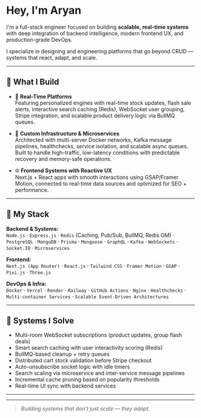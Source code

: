 # Hey, I'm Aryan 

I'm a full-stack engineer focused on building **scalable, real-time systems** with deep integration of backend intelligence, modern frontend UX, and production-grade DevOps. 

I specialize in designing and engineering platforms that go beyond CRUD — systems that react, adapt, and scale.

---

## 🚀 What I Build

- 🛒 **Real-Time  Platforms**  
  Featuring personalized engines with real-time stock updates, flash sale alerts, interactive search caching (Redis), WebSocket user grouping, Stripe integration, and scalable product delivery logic via BullMQ queues.

- 🧠 **Custom Infrastructure & Microservices**  
  Architected with multi-server Docker networks, Kafka message pipelines, healthchecks, service isolation, and scalable async queues. Built to handle high-traffic, low-latency conditions with predictable recovery and memory-safe operations.

- 🌐 **Frontend Systems with Reactive UX**  
  Next.js + React apps with smooth interactions using GSAP/Framer Motion, connected to real-time data sources and optimized for SEO + performance.

---

## 🧰 My Stack

**Backend & Systems:**  
`Node.js` · `Express.js` · `Redis` (Caching, Pub/Sub, BullMQ, Redis OM) · `PostgreSQL` · `MongoDB` · `Prisma` · `Mongoose` · `GraphQL` · `Kafka` · `WebSockets` · `Socket.IO` · `Microservices`

**Frontend:**  
`Next.js (App Router)` · `React.js` · `Tailwind CSS` · `Framer Motion` · `GSAP` · `Pixi.js` · `Three.js`

**DevOps & Infra:**  
`Docker` · `Vercel` · `Render` · `Railway` · `GitHub Actions` · `Nginx` · `Healthchecks` · `Multi-container Services` · `Scalable Event-Driven Architectures`

---

## 🧩 Systems I Solve

- Multi-room WebSocket subscriptions (product updates, group flash deals)
- Smart search caching with user interactivity scoring (Redis)
- BullMQ-based cleanup + retry queues
- Distributed cart stock validation before Stripe checkout
- Auto-unsubscribe socket logic with idle timers
- Search scaling via microservice and inter-service message pipelines
- Incremental cache pruning based on popularity thresholds
- Real-time UI sync with backend services

---



---

> *Building systems that don’t just scale — they adapt.*
